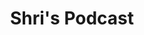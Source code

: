 ---
title: "Shri's Podcast"
description: "This category is dedicated to my podcast I Use to rant on all different kinds of topics under the sun"
slug: "podcast"
image: "podcast.png"
style:
    background: "#1f3bf0"
    color: "#ffffff"
---